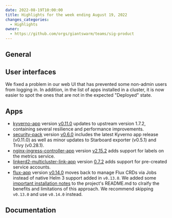 ```yaml
---
date: 2022-08-19T10:00:00
title: Highlights for the week ending August 19, 2022
changes_categories:
  - Highlights
owner:
  - https://github.com/orgs/giantswarm/teams/sig-product
---
```


## General


## User interfaces

We fixed a problem in our web UI that has prevented some non-admin users from logging in. In addition, in the list of apps installed in a cluster, it is now easier to spot the ones that are not in the expected "Deployed" state.

## Apps

- [kyverno-app](https://github.com/giantswarm/kyverno-app) version [v0.11.0](https://github.com/giantswarm/kyverno-app/blob/master/CHANGELOG.md#0110---2022-08-17) updates to upstream version 1.7.2, containing several resilience and performance improvements.
- [security-pack](https://github.com/giantswarm/security-pack) version [v0.6.0](https://github.com/giantswarm/security-pack/blob/main/CHANGELOG.md#060---2022-08-17) includes the latest Kyverno app release (v0.11.0) as well as minor updates to Starboard exporter (v0.5.1) and Trivy (v0.28.1).
- [nginx-ingress-controller-app](https://github.com/giantswarm/nginx-ingress-controller-app) version [v2.15.2](https://github.com/giantswarm/nginx-ingress-controller-app/blob/master/CHANGELOG.md#2152---2022-08-15) adds support for labels on the metrics service.
- [linkerd2-multicluster-link-app](https://github.com/giantswarm/linkerd2-multicluster-link-app) version [0.7.2](https://github.com/giantswarm/linkerd2-multicluster-link-app/blob/main/CHANGELOG.md#072---2022-08-16) adds support for pre-created service accounts.
- [flux-app](https://github.com/giantswarm/flux-app/) version [v0.14.0](https://github.com/giantswarm/flux-app/blob/master/CHANGELOG.md#0140---2022-08-18) moves back to manage Flux CRDs via Jobs instead of native Helm 3 support added in `v0.13.0`. We added some [important installation notes](https://github.com/giantswarm/flux-app/blob/master/README.md#important-installation-notes) to the project's README.md to clraify the benefits and limitations of this approach. We recommend skipping `v0.13.0` and use `v0.14.0` instead.

## Documentation
